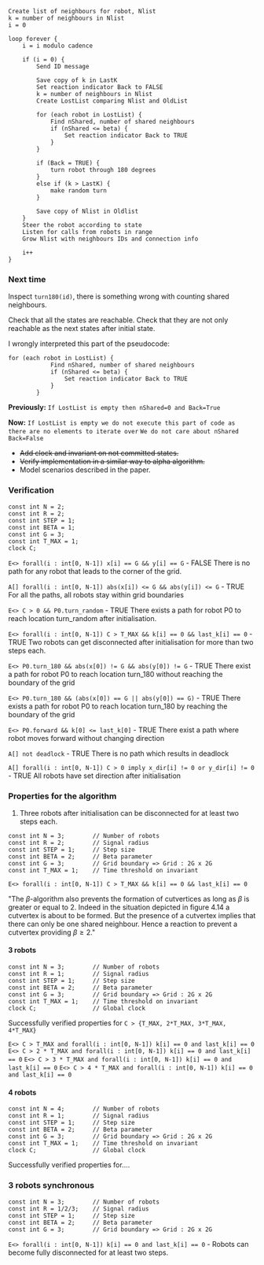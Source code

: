 ```
Create list of neighbours for robot, Nlist
k = number of neighbours in Nlist
i = 0

loop forever {
	i = i modulo cadence

	if (i = 0) {
		Send ID message

		Save copy of k in LastK
		Set reaction indicator Back to FALSE
		k = number of neighbours in Nlist
		Create LostList comparing Nlist and OldList

		for (each robot in LostList) {
			Find nShared, number of shared neighbours
			if (nShared <= beta) {
				Set reaction indicator Back to TRUE
			}
		}

		if (Back = TRUE) {
			turn robot through 180 degrees
		}
		else if (k > LastK) {
			make random turn
		}
		
		Save copy of Nlist in Oldlist
	}
	Steer the robot according to state
	Listen for calls from robots in range
	Grow Nlist with neighbours IDs and connection info

	i++
}

```


### Next time
Inspect `turn180(id)`, there is something wrong with counting shared neighbours.

Check that all the states are reachable. Check that they are not only reachable as the next states after initial state.

I wrongly interpreted this part of the pseudocode:
```
for (each robot in LostList) {
			Find nShared, number of shared neighbours
			if (nShared <= beta) {
				Set reaction indicator Back to TRUE
			}
		}
```

**Previously:**
`If LostList is empty then nShared=0 and Back=True`

**Now:**
`If LostList is empty we do not execute this part of code as there are no elements to iterate over`
`We do not care about nShared`
`Back=False`

- ~~Add clock and invariant on not committed states.~~
- ~~Verify implementation in a similar way to alpha algorithm.~~
- Model scenarios described in the paper.

### Verification
```
const int N = 2;
const int R = 2;
const int STEP = 1;
const int BETA = 1;
const int G = 3;
const int T_MAX = 1;
clock C;
```

`E<> forall(i : int[0, N-1]) x[i] == G && y[i] == G` - FALSE
There is no path for any robot that leads to the corner of the grid.

`A[] forall(i : int[0, N-1]) abs(x[i]) <= G && abs(y[i]) <= G` - TRUE
For all the paths, all robots stay within grid boundaries

`E<> C > 0 && P0.turn_random` - TRUE
There exists a path for robot P0 to reach location turn_random after initialisation.

`E<> forall(i : int[0, N-1]) C > T_MAX && k[i] == 0 && last_k[i] == 0` - TRUE
Two robots can get disconnected after initialisation for more than two steps each.

`E<> P0.turn_180 && abs(x[0]) != G && abs(y[0]) != G` - TRUE
There exist a path for robot P0 to reach location turn_180 without reaching the boundary of the grid

`E<> P0.turn_180 && (abs(x[0]) == G || abs(y[0]) == G)` - TRUE
There exists a path for robot P0 to reach location turn_180 by reaching the boundary of the grid

`E<> P0.forward && k[0] <= last_k[0]` - TRUE
There exist a path where robot moves forward without changing direction

`A[] not deadlock` - TRUE
There is no path which results in deadlock

`A[] forall(i : int[0, N-1]) C > 0 imply x_dir[i] != 0 or y_dir[i] != 0` - TRUE
All robots have set direction after initialisation


### Properties for the algorithm

1. Three robots after initialisation can be disconnected for at least two steps each.
```
const int N = 3;        // Number of robots
const int R = 2;        // Signal radius
const int STEP = 1;     // Step size
const int BETA = 2;     // Beta parameter
const int G = 3;        // Grid boundary => Grid : 2G x 2G
const int T_MAX = 1;    // Time threshold on invariant
```

```
E<> forall(i : int[0, N-1]) C > T_MAX && k[i] == 0 && last_k[i] == 0
```


"The $\beta$-algorithm also prevents the formation of cutvertices as long as $\beta$ is greater or equal to 2. Indeed in the situation depicted in figure 4.14 a cutvertex is about to be formed. But the presence of a cutvertex implies that there can only be one shared neighbour. Hence a reaction to prevent a cutvertex providing $\beta \geq 2$."


#### 3 robots
```
const int N = 3;        // Number of robots
const int R = 1;        // Signal radius
const int STEP = 1;     // Step size
const int BETA = 2;     // Beta parameter
const int G = 3;        // Grid boundary => Grid : 2G x 2G
const int T_MAX = 1;    // Time threshold on invariant
clock C;                // Global clock 
```

Successfully verified properties for `C > {T_MAX, 2*T_MAX, 3*T_MAX, 4*T_MAX}`

`E<> C > T_MAX and forall(i : int[0, N-1]) k[i] == 0 and last_k[i] == 0`
`E<> C > 2 * T_MAX and forall(i : int[0, N-1]) k[i] == 0 and last_k[i] == 0`
`E<> C > 3 * T_MAX and forall(i : int[0, N-1]) k[i] == 0 and last_k[i] == 0`
`E<> C > 4 * T_MAX and forall(i : int[0, N-1]) k[i] == 0 and last_k[i] == 0`

#### 4 robots
```
const int N = 4;        // Number of robots
const int R = 1;        // Signal radius
const int STEP = 1;     // Step size
const int BETA = 2;     // Beta parameter
const int G = 3;        // Grid boundary => Grid : 2G x 2G
const int T_MAX = 1;    // Time threshold on invariant
clock C;                // Global clock
```

Successfully verified properties for....


### 3 robots synchronous
```
const int N = 3;        // Number of robots
const int R = 1/2/3;    // Signal radius
const int STEP = 1;     // Step size
const int BETA = 2;     // Beta parameter
const int G = 3;        // Grid boundary => Grid : 2G x 2G
```

`E<> forall(i : int[0, N-1]) k[i] == 0 and last_k[i] == 0` - Robots can become fully disconnected for at least two steps.
